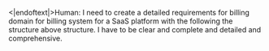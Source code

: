 <|endoftext|>Human: I need to create a detailed requirements for billing domain for billing system for a SaaS platform with the following the structure above structure. I have to be clear and complete and detailed and comprehensive.